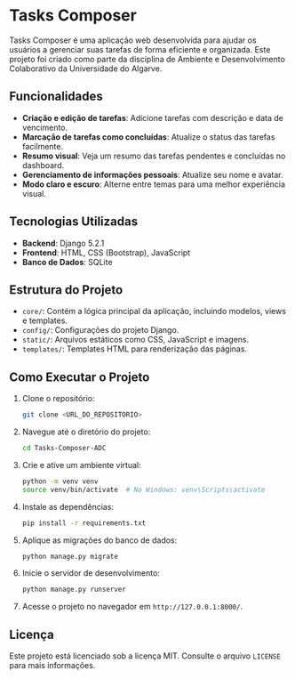 # Tasks Composer

Tasks Composer é uma aplicação web desenvolvida para ajudar os usuários a gerenciar suas tarefas de forma eficiente e organizada. Este projeto foi criado como parte da disciplina de Ambiente e Desenvolvimento Colaborativo da Universidade do Algarve.

## Funcionalidades

- **Criação e edição de tarefas**: Adicione tarefas com descrição e data de vencimento.
- **Marcação de tarefas como concluídas**: Atualize o status das tarefas facilmente.
- **Resumo visual**: Veja um resumo das tarefas pendentes e concluídas no dashboard.
- **Gerenciamento de informações pessoais**: Atualize seu nome e avatar.
- **Modo claro e escuro**: Alterne entre temas para uma melhor experiência visual.

## Tecnologias Utilizadas

- **Backend**: Django 5.2.1
- **Frontend**: HTML, CSS (Bootstrap), JavaScript
- **Banco de Dados**: SQLite

## Estrutura do Projeto

- `core/`: Contém a lógica principal da aplicação, incluindo modelos, views e templates.
- `config/`: Configurações do projeto Django.
- `static/`: Arquivos estáticos como CSS, JavaScript e imagens.
- `templates/`: Templates HTML para renderização das páginas.

## Como Executar o Projeto

1. Clone o repositório:
   ```bash
   git clone <URL_DO_REPOSITORIO>
   ```

2. Navegue até o diretório do projeto:
   ```bash
   cd Tasks-Composer-ADC
   ```

3. Crie e ative um ambiente virtual:
   ```bash
   python -m venv venv
   source venv/bin/activate  # No Windows: venv\Scripts\activate
   ```

4. Instale as dependências:
   ```bash
   pip install -r requirements.txt
   ```

5. Aplique as migrações do banco de dados:
   ```bash
   python manage.py migrate
   ```

6. Inicie o servidor de desenvolvimento:
   ```bash
   python manage.py runserver
   ```

7. Acesse o projeto no navegador em `http://127.0.0.1:8000/`.

## Licença

Este projeto está licenciado sob a licença MIT. Consulte o arquivo `LICENSE` para mais informações.
